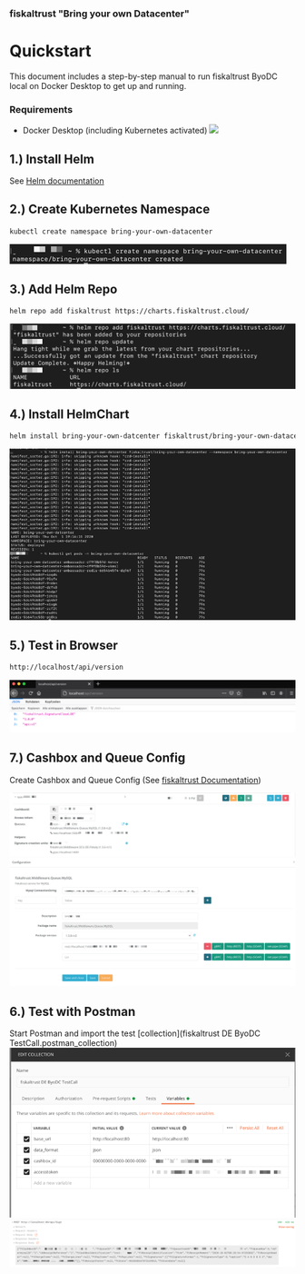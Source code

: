 ### fiskaltrust "Bring your own Datacenter"
# Quickstart

This document includes a step-by-step manual to run fiskaltrust ByoDC local on Docker Desktop to get up and running.

### Requirements
- Docker Desktop (including Kubernetes activated)
![](images/.png)

## 1.) Install Helm
See [Helm documentation](https://helm.sh/docs/intro/install/)

## 2.) Create Kubernetes Namespace
```sh
kubectl create namespace bring-your-own-datacenter
```
![](images/ByoDC-Quickstart-1-Namespace.png)

## 3.) Add Helm Repo
```sh
helm repo add fiskaltrust https://charts.fiskaltrust.cloud/
```
![](images/ByoDC-Quickstart-2-AddRepo.png)

## 4.) Install HelmChart
```sh
helm install bring-your-own-datcenter fiskaltrust/bring-your-own-datacenter --namespace bring-your-own-datacenter
```
![](images/ByoDC-Quickstart-3-Install.png)

## 5.) Test in Browser
```sh
http://localhost/api/version
```
![](images/ByoDC-Quickstart-4-Browsertest.png)

## 7.) Cashbox and Queue Config
Create Cashbox and Queue Config (See [fiskaltrust Documentation](https://docs.fiskaltrust.cloud/doc/portal-manual-doc/doc/handbook-general/configuration.html))

![](images/ByoDC-Quickstart-5-CashboxConfig.png)
![](images/ByoDC-Quickstart-6-QueueConfig.png)

## 6.) Test with Postman
Start Postman and import the test [collection](fiskaltrust DE ByoDC TestCall.postman_collection)
![](images/ByoDC-Quickstart-7-PostmanCollection.png)
![](images/ByoDC-Quickstart-8-PostmanResponse.png)
